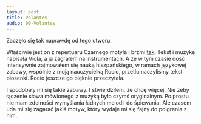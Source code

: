 ```yaml
---
layout: post
title: Volantes
audio: 00-Volantes
---
```

Zaczęło się tak naprawdę od tego utworu.

Właściwie jest on z repertuaru Czarnego motyla i brzmi [tak](https://soundcloud.com/czarny-motyl/falbanki?in=czarny-motyl/sets/maszyna-do-robienia-dymu). Tekst i muzykę napisała Viola, a ja zagrałem na instrumentach.
A że w tym czasie dość intensywnie zajmowałem się nauką hiszpańskiego, w ramach językowej zabawy, wspólnie z moją nauczycielką Rocío, przetłumaczyliśmy tekst piosenki. Rocío jeszcze go pięknie przeczytała.

I spodobały mi się takie zabawy. I stwierdziłem, że chcę więcej. Nie żeby łączenie słowa mówionego z muzyką było czymś oryginalnym. Po prostu nie mam zdolności wymyślania ładnych melodii do śpiewania. Ale czasem uda mi się zagarać jakiś motyw, który wydaje mi się fajny do poigrania z nim.
